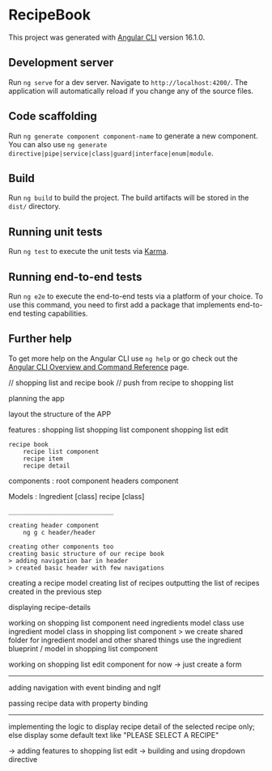 # RecipeBook

This project was generated with [Angular CLI](https://github.com/angular/angular-cli) version 16.1.0.

## Development server

Run `ng serve` for a dev server. Navigate to `http://localhost:4200/`. The application will automatically reload if you change any of the source files.

## Code scaffolding

Run `ng generate component component-name` to generate a new component. You can also use `ng generate directive|pipe|service|class|guard|interface|enum|module`.

## Build

Run `ng build` to build the project. The build artifacts will be stored in the `dist/` directory.

## Running unit tests

Run `ng test` to execute the unit tests via [Karma](https://karma-runner.github.io).

## Running end-to-end tests

Run `ng e2e` to execute the end-to-end tests via a platform of your choice. To use this command, you need to first add a package that implements end-to-end testing capabilities.

## Further help

To get more help on the Angular CLI use `ng help` or go check out the [Angular CLI Overview and Command Reference](https://angular.io/cli) page.



// shopping list and recipe book 
// push from recipe to shopping list 


planning the app 

layout the structure of the APP 

features : 
    shopping list
        shopping list component
        shopping list edit

    recipe book
        recipe list component
        recipe item
        recipe detail

components : 
    root component
    headers component

Models : 
    Ingredient [class]
    recipe [class]


    _____________________________

    creating header component 
        ng g c header/header 
    
    creating other components too
    creating basic structure of our recipe book
    > adding navigation bar in header 
    > created basic header with few navigations 

creating a recipe model
creating list of recipes
outputting the list of recipes created in the previous step

displaying recipe-details  

working on shopping list component
    need ingredients model class
    use ingredient model class in shopping list component
    > we create shared folder for ingredient model and other shared things
    use the ingredient blueprint / model in shopping list component

working on shopping list edit component
    for now -> just create a form
_________________________________________
    
adding navigation with event binding and ngIf

passing recipe data with property binding
    

_______________________________________________

implementing the logic to display recipe detail of the selected recipe only; else display some default text like "PLEASE SELECT A RECIPE"


-> adding features to shopping list edit 
-> building and using dropdown directive
